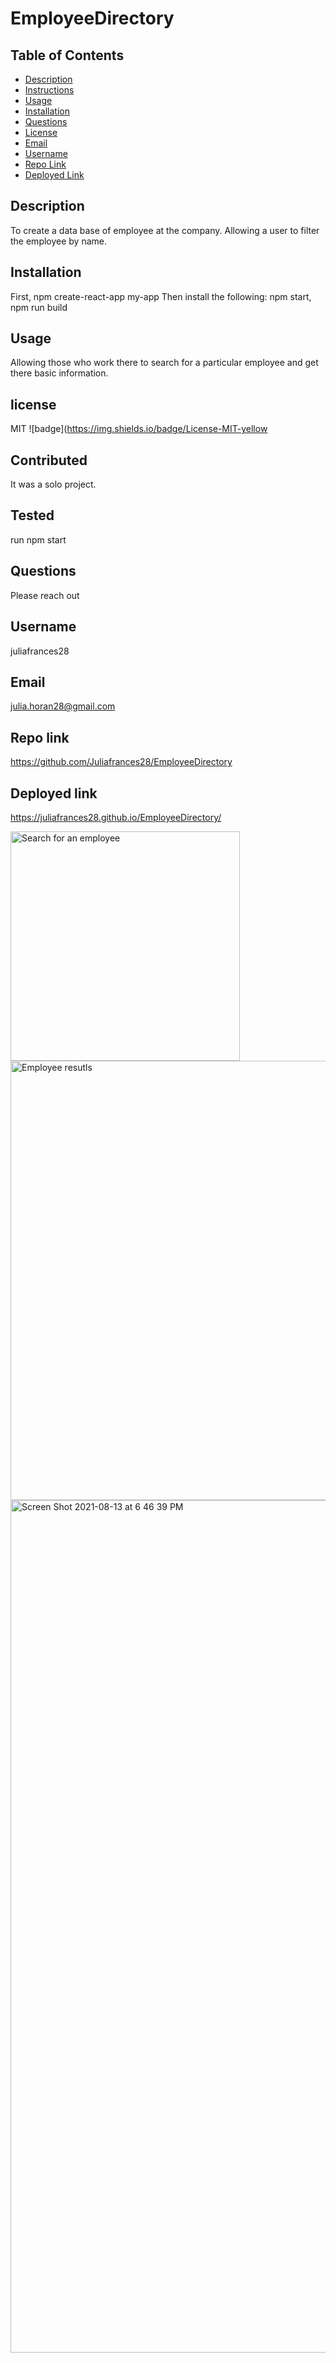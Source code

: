# EmployeeDirectory 


## Table of Contents

 * [Description](#Description)
 * [Instructions](#Instructions)
 * [Usage](#Usage)
 * [Installation](#Installation)
 * [Questions](#Questions)
 * [License](#License)
 * [Email](#Email)
 * [Username](#Username)
 * [Repo Link](#Repolink)
 * [Deployed Link](#Deployedlink)
 

## Description
To create a data base of employee at the company. Allowing a user to filter the employee by name. 

## Installation
First, npm create-react-app my-app Then install the following: npm start, npm run build 

## Usage
Allowing those who work there to search for a particular employee and get there basic information. 


## license
MIT ![badge](https://img.shields.io/badge/License-MIT-yellow

## Contributed
It was a solo project.

## Tested
run npm start 

## Questions
Please reach out

## Username
juliafrances28

## Email
julia.horan28@gmail.com

## Repo link
https://github.com/Juliafrances28/EmployeeDirectory

## Deployed link
https://juliafrances28.github.io/EmployeeDirectory/


<img width="367" alt="Search for an employee " src="https://user-images.githubusercontent.com/67694214/129425100-63b5a57a-067c-4bd1-a6df-4c8b734af950.png">
<img width="703" alt="Employee resutls " src="https://user-images.githubusercontent.com/67694214/129425103-38407fd9-edab-411c-bb6a-0e24e91d56df.png">
<img width="1364" alt="Screen Shot 2021-08-13 at 6 46 39 PM" src="https://user-images.githubusercontent.com/67694214/129425107-c2b46fed-70ad-449e-8bce-41bde6aea5a1.png">


